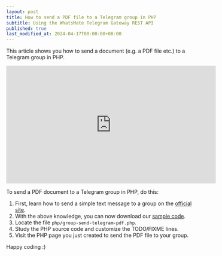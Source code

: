 ```yaml
---
layout: post
title: How to send a PDF file to a Telegram group in PHP
subtitle: Using the WhatsMate Telegram Gateway REST API
published: true
last_modified_at: 2024-04-17T00:00:00+08:00
---
```


This article shows you how to send a document (e.g. a PDF file etc.) to a Telegram group in PHP.


<iframe width="560" height="315" src="https://www.youtube.com/embed/HL7TPAuRreE?rel=0&cc_load_policy=1" frameborder="0" allowfullscreen></iframe>


To send a PDF document to a Telegram group in PHP, do this:

1. First, learn how to send a simple text message to a group on the [official site](https://www.whatsmate.net/telegram-group-message-api.html). 
2. With the above knowledge, you can now download our [sample code](https://github.com/whatsmate/telegram-demos/archive/master.zip).
3. Locate the file `php/group-send-telegram-pdf.php`.  <script src="https://gist.github.com/whatsmate/d33a7190a32d39332ead44f2b0def96b.js"></script>
4. Study the PHP source code and customize the TODO/FIXME lines.
5. Visit the PHP page you just created to send the PDF file to your group.


Happy coding :) 


<br>
<script async src="//pagead2.googlesyndication.com/pagead/js/adsbygoogle.js"></script>
<ins class="adsbygoogle"
     style="display:inline-block;width:728px;height:90px"
     data-ad-client="ca-pub-7383487179928477"
     data-ad-slot="6959057004"></ins>
<script>
(adsbygoogle = window.adsbygoogle || []).push({});
</script>
<br>

